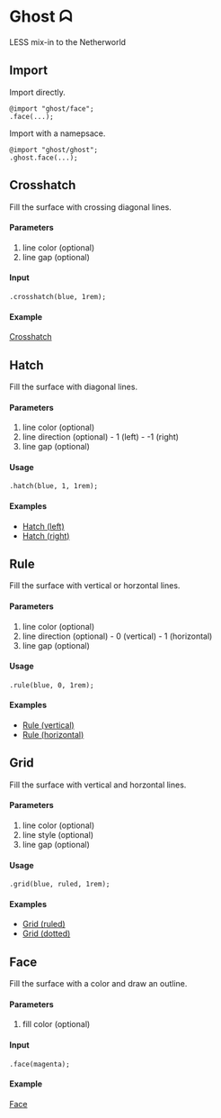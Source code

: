 Ghost ᗣ
=======
LESS mix-in to the Netherworld

Import
------
Import directly.
```less
@import "ghost/face";
.face(...);
```
Import with a namepsace.
```less
@import "ghost/ghost";
.ghost.face(...);
```

Crosshatch
----------
Fill the surface with crossing diagonal lines.

#### Parameters
  1. line color (optional)
  1. line gap (optional)

#### Input
```less
.crosshatch(blue, 1rem);
```
#### Example
[Crosshatch](http://s.codepen.io/tappily/debug/EyJEOj#crosshatch)

Hatch
-----
Fill the surface with diagonal lines.

#### Parameters
  1. line color (optional)
  1. line direction (optional)
    - 1 (left)
    - -1 (right)
  1. line gap (optional)

#### Usage
```less
.hatch(blue, 1, 1rem);
```
#### Examples
- [Hatch (left)](http://s.codepen.io/tappily/debug/EyJEOj#hatch-left)
- [Hatch (right)](http://s.codepen.io/tappily/debug/EyJEOj#hatch-right)

Rule
----
Fill the surface with vertical or horzontal lines.

#### Parameters
  1. line color (optional)
  1. line direction (optional)
    - 0 (vertical)
    - 1 (horizontal)
  1. line gap (optional)

#### Usage
```less
.rule(blue, 0, 1rem);
```
#### Examples
- [Rule (vertical)](http://s.codepen.io/tappily/debug/EyJEOj#rule-vertical)
- [Rule (horizontal)](http://s.codepen.io/tappily/debug/EyJEOj#rule-horizontal)

Grid
----
Fill the surface with vertical and horzontal lines.

#### Parameters
  1. line color (optional)
  1. line style (optional)
  1. line gap (optional)

#### Usage
```less
.grid(blue, ruled, 1rem);
```
#### Examples
- [Grid (ruled)](http://s.codepen.io/tappily/debug/EyJEOj#grid-ruled)
- [Grid (dotted)](http://s.codepen.io/tappily/debug/EyJEOj#grid-dotted)

Face
----
Fill the surface with a color and draw an outline.

#### Parameters
  1. fill color (optional)

#### Input
```less
.face(magenta);
```
#### Example
[Face](http://s.codepen.io/tappily/debug/EyJEOj#face)
